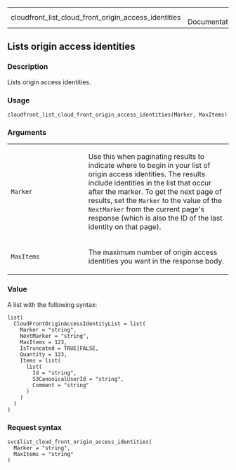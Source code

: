 <table style="width: 100%;">
<tbody>
<tr class="odd">
<td>cloudfront_list_cloud_front_origin_access_identities</td>
<td style="text-align: right;">R Documentation</td>
</tr>
</tbody>
</table>

## Lists origin access identities

### Description

Lists origin access identities.

### Usage

    cloudfront_list_cloud_front_origin_access_identities(Marker, MaxItems)

### Arguments

<table>
<colgroup>
<col style="width: 35%" />
<col style="width: 65%" />
</colgroup>
<tbody>
<tr class="odd">
<td><code
id="cloudfront_list_cloud_front_origin_access_identities_:_Marker">Marker</code></td>
<td><p>Use this when paginating results to indicate where to begin in
your list of origin access identities. The results include identities in
the list that occur after the marker. To get the next page of results,
set the <code>Marker</code> to the value of the <code>NextMarker</code>
from the current page's response (which is also the ID of the last
identity on that page).</p></td>
</tr>
<tr class="even">
<td><code
id="cloudfront_list_cloud_front_origin_access_identities_:_MaxItems">MaxItems</code></td>
<td><p>The maximum number of origin access identities you want in the
response body.</p></td>
</tr>
</tbody>
</table>

### Value

A list with the following syntax:

    list(
      CloudFrontOriginAccessIdentityList = list(
        Marker = "string",
        NextMarker = "string",
        MaxItems = 123,
        IsTruncated = TRUE|FALSE,
        Quantity = 123,
        Items = list(
          list(
            Id = "string",
            S3CanonicalUserId = "string",
            Comment = "string"
          )
        )
      )
    )

### Request syntax

    svc$list_cloud_front_origin_access_identities(
      Marker = "string",
      MaxItems = "string"
    )
